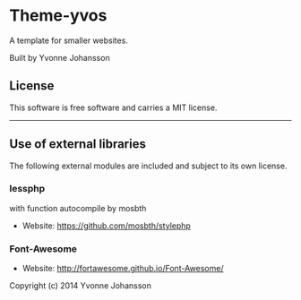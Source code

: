 Theme-yvos
==================
 
A template for smaller websites.

 
Built by Yvonne Johansson
 
License 
------------------
 
This software is free software and carries a MIT license.
 
------------------

Use of external libraries
-----------------------------------

The following external modules are included and subject to its own license.

### lessphp
with function autocompile by mosbth
* Website: https://github.com/mosbth/stylephp

### Font-Awesome
* Website: http://fortawesome.github.io/Font-Awesome/


 
Copyright (c) 2014 Yvonne Johansson